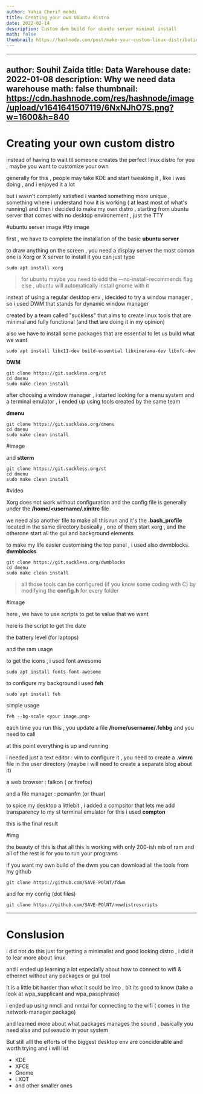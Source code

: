```yaml
---
author: Yahia Cherif mehdi
title: Creating your own Ubuntu distro 
date: 2022-02-14
description: Custom dwm build for ubuntu server minimal install
math: false
thumbnail: https://hashnode.com/post/make-your-custom-linux-distribution-ckznar3ax07g2o2s183dv7aw6
---
```



---
author: Souhil Zaida
title: Data Warehouse
date: 2022-01-08
description: Why we need data warehouse
math: false
thumbnail: https://cdn.hashnode.com/res/hashnode/image/upload/v1641641507119/6NxNJhO7S.png?w=1600&h=840
---

# Creating your own custom distro 


instead of having to wait til someone creates the perfect linux distro for you , maybe you want to customize your own 


generally for this , people may take KDE and start tweaking it , like i was doing , and i enjoyed it a lot


but i wasn't completly satisfied 
i wanted something more unique , something where i understand how it is working ( at least most of what's running)
and then i decided to make my own distro , starting from ubuntu server that comes with no desktop environement , just the TTY 

#ubuntu server image
#tty image


first , we have to complete the installation of the basic **ubuntu server**


to draw anything on the screen , you need a display server
the most comon one is Xorg or X server 
to install it you can just type

```
sudo apt install xorg
```
>for ubuntu maybe you need to edd the --no-install-recommends flag
>else , ubuntu will automatically install gnome with it




insteat of using a regular desktop env , idecided to try a window manager , so i used DWM that stands for dynamic window manager

created by a team called "suckless" that aims to create linux tools that are minimal and fully functional (and thet are doing it in my opinion)


also we have to install some packages that are essential to let us build what we want 

```
sudo apt install libx11-dev build-essential libxinerama-dev libxfc-dev 
```

**DWM**

```
git clone https://git.suckless.org/st
cd dmenu
sudo make clean install
```


after choosing a window manager , i started looking for a menu system and a terminal emulator , 
i ended up using tools created by the same team 

**dmenu**


```
git clone https://git.suckless.org/dmenu
cd dmenu
sudo make clean install
```

#image

and **stterm**

```
git clone https://git.suckless.org/st
cd dmenu
sudo make clean install
```

#video



Xorg does not work without configuration
and the config file is generally under the **/home/<username/.xinitrc**
file



we need also another file to make all this run and it's  the **.bash_profile**
located in the same directory
basically , one of them start xorg , and the otherone start all the gui and background elements






to make my life easier customising the top panel , i used also dwmblocks.
**dwmblocks**

```
git clone https://git.suckless.org/dwmblocks
cd dmenu
sudo make clean install
```


> all those tools can be configured (if you know some coding with C)
> by modifying the **config.h** for every folder 

#image

here , we have to use scripts to get te value that we want 

here is the script to get the date


the battery level (for laptops)

and the ram usage 



to get the icons , i used font awesome 

```
sudo apt install fonts-font-awesome 
```

to configure my background i used **feh** 


``` 
sudo apt install feh 
```

simple usage 

``` 
feh --bg-scale <your image.png>
```

each time you run this , you update a file **/home/username/.fehbg**
and you need to call


at this point everything is up and running 

i needed just a text editor : vim 
to configure it , you need to create a **.vimrc** file in the user directory 
(maybe i will need to create a separate blog about it)


a web browser : falkon ( or firefox)

and a file manager : pcmanfm (or thuar)

to spice my desktop a littlebit , i added a compsitor that lets me add transparency to my st terminal emulator
for this i used **compton**

this is the final result

#img


the beauty of this is that all this is working with only 200-ish mb of ram and all of the rest is for you to run your programs


if you want my own build of the dwm
you can download all the tools from my github

```
git clone https://github.com/SAVE-POlNT/fdwm
```

and for my config (dot files)

```
git clone https://github.com/SAVE-POlNT/newdistroscripts

```

---
# Conslusion


i did not do this just for getting a minimalist and good looking distro , i did it to lear more about linux

and i ended up learning a lot especially about how to connect to wifi & ethernet without any packages or gui tool

it is a little bit harder than what it sould be imo , bit its good to know (take a look at wpa_supplicant and wpa_passphrase)

i ended up using nmcli and nmtui for connecting to the wifi ( comes in the network-manager package)


and learned more about what packages manages the sound , basically you need alsa and pulseaudio in your system







But still alll the efforts of the biggest desktop env are conciderable and worth trying 
and i will list 

* KDE
* XFCE
* Gnome
* LXQT
* and other smaller ones 
